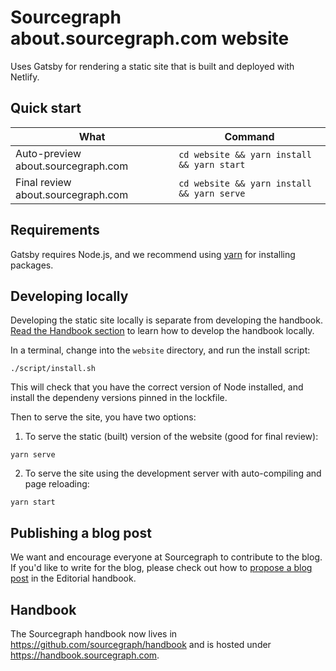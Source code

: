 # Sourcegraph about.sourcegraph.com website

Uses Gatsby for rendering a static site that is built and deployed with Netlify.

## Quick start

| What                               | Command                                    |
| ---------------------------------- | ------------------------------------------ |
| Auto-preview about.sourcegraph.com | `cd website && yarn install && yarn start` |
| Final review about.sourcegraph.com | `cd website && yarn install && yarn serve` |

## Requirements

Gatsby requires Node.js, and we recommend using [yarn](https://yarnpkg.com/en/) for installing packages.

## Developing locally

Developing the static site locally is separate from developing the handbook. [Read the Handbook section](#Handbook) to learn how to develop the handbook locally.

In a terminal, change into the `website` directory, and run the install script:

```shell
./script/install.sh
```

This will check that you have the correct version of Node installed, and install the dependeny versions pinned in the lockfile.

Then to serve the site, you have two options:

1. To serve the static (built) version of the website (good for final review):

```shell
yarn serve
```

2. To serve the site using the development server with auto-compiling and page reloading:

```shell
yarn start
```

## Publishing a blog post

We want and encourage everyone at Sourcegraph to contribute to the blog. If you'd like to write for the blog, please check out how to [propose a blog post](https://handbook.sourcegraph.com/marketing/content/editorial#editorial-process) in the Editorial handbook.

## Handbook

The Sourcegraph handbook now lives in https://github.com/sourcegraph/handbook and is hosted under https://handbook.sourcegraph.com.
